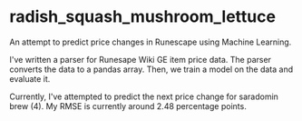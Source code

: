 # radish_squash_mushroom_lettuce
An attempt to predict price changes in Runescape using Machine Learning.

I've written a parser for Runesape Wiki GE item price data.
The parser converts the data to a pandas array.
Then, we train a model on the data and evaluate it.

Currently, I've attempted to predict the next price change for saradomin brew (4).
My RMSE is currently around 2.48 percentage points.
